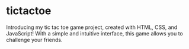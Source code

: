 # tictactoe
Introducing my tic tac toe game project, created with HTML, CSS, and JavaScript! With a simple and intuitive interface, this game allows you to challenge your friends.
